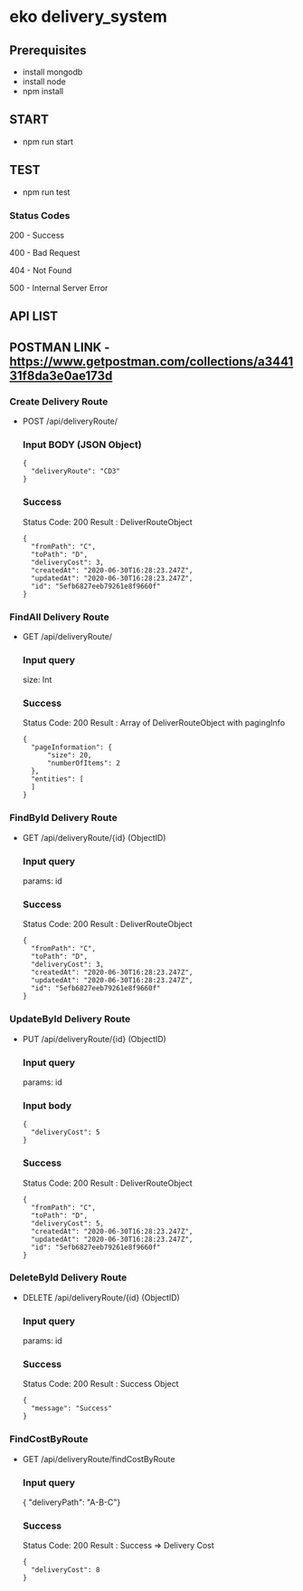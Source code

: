 # eko delivery_system

## Prerequisites

- install mongodb 
- install node 
- npm install

## START
- npm run start

## TEST
- npm run test

### Status Codes
200 - Success

400 - Bad Request

404 - Not Found

500 - Internal Server Error

## API LIST

## POSTMAN LINK - https://www.getpostman.com/collections/a344131f8da3e0ae173d

### Create Delivery Route
- POST /api/deliveryRoute/
  
  ### Input BODY (JSON Object)
  ```
  {
    "deliveryRoute": "CD3"
  }
  ```

  ### Success
  Status Code: 200
  Result : DeliverRouteObject
  ```
  {
    "fromPath": "C",
    "toPath": "D",
    "deliveryCost": 3,
    "createdAt": "2020-06-30T16:28:23.247Z",
    "updatedAt": "2020-06-30T16:28:23.247Z",
    "id": "5efb6827eeb79261e8f9660f"
  }
  ```

### FindAll Delivery Route
- GET /api/deliveryRoute/
  
  ### Input query
  size: Int

  ### Success
  Status Code: 200
  Result : Array of DeliverRouteObject with pagingInfo
  ```
  {
    "pageInformation": {
        "size": 20,
        "numberOfItems": 2
    },
    "entities": [
    ]
  }
  ```

### FindById Delivery Route
- GET /api/deliveryRoute/{id} (ObjectID)
  
  ### Input query
  params: id

  ### Success
  Status Code: 200
  Result : DeliverRouteObject
  ```
  {
    "fromPath": "C",
    "toPath": "D",
    "deliveryCost": 3,
    "createdAt": "2020-06-30T16:28:23.247Z",
    "updatedAt": "2020-06-30T16:28:23.247Z",
    "id": "5efb6827eeb79261e8f9660f"
  }
  ```

### UpdateById Delivery Route
- PUT /api/deliveryRoute/{id} (ObjectID)
  
  ### Input query
  params: id

  ### Input body
  ```
  {
    "deliveryCost": 5
  }
  ```

  ### Success
  Status Code: 200
  Result : DeliverRouteObject
  ```
  {
    "fromPath": "C",
    "toPath": "D",
    "deliveryCost": 5,
    "createdAt": "2020-06-30T16:28:23.247Z",
    "updatedAt": "2020-06-30T16:28:23.247Z",
    "id": "5efb6827eeb79261e8f9660f"
  }
  ```

### DeleteById Delivery Route
- DELETE /api/deliveryRoute/{id} (ObjectID)
  
  ### Input query
  params: id

  ### Success
  Status Code: 200
  Result : Success Object
  ```
  {
    "message": "Success"
  }
  ```

### FindCostByRoute
- GET /api/deliveryRoute/findCostByRoute
  
  ### Input query
  { "deliveryPath": "A-B-C"} 

  ### Success
  Status Code: 200
  Result : Success => Delivery Cost
  ```
  {
    "deliveryCost": 8
  }
  ```